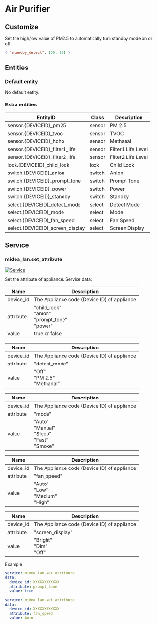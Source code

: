 # Air Purifier

## Customize

Set the high/low value of PM2.5 to automatically turn standby mode on or off.

```json
{ "standby_detect": [50, 20] }
```

## Entities

### Default entity

No default entity.

### Extra entities

| EntityID                          | Class  | Description        |
| --------------------------------- | ------ | ------------------ |
| sensor.{DEVICEID}\_pm25           | sensor | PM 2.5             |
| sensor.{DEVICEID}\_tvoc           | sensor | TVOC               |
| sensor.{DEVICEID}\_hcho           | sensor | Methanal           |
| sensor.{DEVICEID}\_filter1_life   | sensor | Filter1 Life Level |
| sensor.{DEVICEID}\_filter2_life   | sensor | Filter2 Life Level |
| lock.{DEVICEID}\_child_lock       | lock   | Child Lock         |
| switch.{DEVICEID}\_anion          | switch | Anion              |
| switch.{DEVICEID}\_prompt_tone    | switch | Prompt Tone        |
| switch.{DEVICEID}\_power          | switch | Power              |
| switch.{DEVICEID}\_standby        | switch | Standby            |
| select.{DEVICEID}\_detect_mode    | select | Detect Mode        |
| select.{DEVICEID}\_mode           | select | Mode               |
| select.{DEVICEID}\_fan_speed      | select | Fan Speed          |
| select.{DEVICEID}\_screen_display | select | Screen Display     |

## Service

### midea_lan.set_attribute

[![Service](https://my.home-assistant.io/badges/developer_call_service.svg)](https://my.home-assistant.io/redirect/developer_call_service/?service=midea_lan.set_attribute)

Set the attribute of appliance. Service data:

| Name      | Description                                            |
| --------- | ------------------------------------------------------ |
| device_id | The Appliance code (Device ID) of appliance            |
| attribute | "child_lock"<br/>"anion"<br/>"prompt_tone"<br/>"power" |
| value     | true or false                                          |

| Name      | Description                                 |
| --------- | ------------------------------------------- |
| device_id | The Appliance code (Device ID) of appliance |
| attribute | "detect_mode"                               |
| value     | "Off"<br/>"PM 2.5"<br/>"Methanal"           |

| Name      | Description                                            |
| --------- | ------------------------------------------------------ |
| device_id | The Appliance code (Device ID) of appliance            |
| attribute | "mode"                                                 |
| value     | "Auto"<br/>"Manual"<br/>"Sleep"<br/>"Fast"<br/>"Smoke" |

| Name      | Description                                 |
| --------- | ------------------------------------------- |
| device_id | The Appliance code (Device ID) of appliance |
| attribute | "fan_speed"                                 |
| value     | "Auto"<br/>"Low"<br/>"Medium"<br/>"High"    |

| Name      | Description                                 |
| --------- | ------------------------------------------- |
| device_id | The Appliance code (Device ID) of appliance |
| attribute | "screen_display"                            |
| value     | "Bright"<br/>"Dim"<br/>"Off"                |

Example

```yaml
service: midea_lan.set_attribute
data:
  device_id: XXXXXXXXXXXX
  attribute: prompt_tone
  value: true
```

```yaml
service: midea_lan.set_attribute
data:
  device_id: XXXXXXXXXXXX
  attribute: fan_speed
  value: Auto
```
